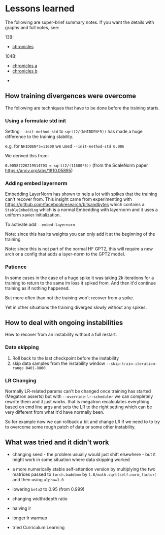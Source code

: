 # Lessons learned

The following are super-brief summary notes. If you want the details with graphs and full notes, see:

13B:
* [chronicles](./tr1-13B-base/chronicles.md)

104B:
* [chronicles a](./tr8-104B-wide/chronicles.md)
* [chronicles b](./tr8b-104B-ml/chronicles.md)

-

## How training divergences were overcome

The following are techniques that have to be done before the training starts.

### Using a formulaic std init

Setting `--init-method-std` to `sqrt(2/(NHIDDEN*5))` has made a huge difference to the training stability.

e.g. for `NHIDDEN*5=11600` we used  `--init-method-std 0.006`

We derived this from:

`0.00587220219514703 = sqrt(2/(11600*5))` (from the ScaleNorm paper https://arxiv.org/abs/1910.05895)


### Adding embed layernorm

Embedding LayerNorm has shown to help a lot with spikes that the training can't recover from. This insight came from experimenting with https://github.com/facebookresearch/bitsandbytes which contains a `StableEmbedding` which is a normal Embedding with layernorm and it uses a uniform xavier initialization.

To activate add `--embed-layernorm`

Note: since this has its weights you can only add it at the beginning of the training

Note: since this is not part of the normal HF GPT2, this will require a new arch or a config that adds a layer-norm to the GPT2 model.


### Patience

In some cases in the case of a huge spike it was taking 2k iterations for a training to return to the same lm loss it spiked from. And then it'd continue training as if nothing happened.

But more often than not the training won't recover from a spike.

Yet in other situations the training diverged slowly without any spikes.


## How to deal with ongoing instabilities

How to recover from an instability without a full restart.

### Data skipping

1. Roll back to the last checkpoint before the instability
2. skip data samples from the instability window `--skip-train-iteration-range 8401-8800 `

### LR Changing

Normally LR-related params can't be changed once training has started (Megatron asserts) but with `--override-lr-scheduler` we can completely rewrite them and it just works. that is megatron recalculates everything based on cmd line args and sets the LR to the right setting which can be very different from what it'd have normally been.

So for example now we can rollback a bit and change LR if we need to to try to overcome some rough patch of data or some other instability.


## What was tried and it didn't work

- changing seed - the problem usually would just shift elsewhere - but it might work in some situation where data skipping worked

- a more numerically stable self-attention version by multiplying the two matrices passed to `torch.baddbmm` by `1.0/math.sqrt(self.norm_factor)` and then using `alpha=1.0`

- lowering `beta2` to 0.95 (from 0.999)

- changing width/depth ratio

- halving lr

- longer lr warmup

- tried Curriculum Learning
